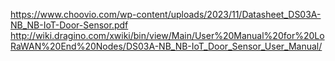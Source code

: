 https://www.choovio.com/wp-content/uploads/2023/11/Datasheet_DS03A-NB_NB-IoT-Door-Sensor.pdf
http://wiki.dragino.com/xwiki/bin/view/Main/User%20Manual%20for%20LoRaWAN%20End%20Nodes/DS03A-NB_NB-IoT_Door_Sensor_User_Manual/
